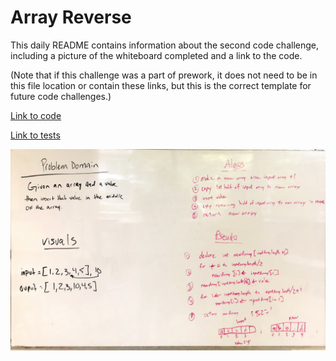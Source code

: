 # Array Reverse

This daily README contains information about the second code challenge, including a picture of the whiteboard completed and a link to the code.

(Note that if this challenge was a part of prework, it does not need to be in this file location or contain these links, but this is the correct template for future code challenges.)

[Link to code](../code401challenges/src/main/java/401codechallenges/insertShiftArray.java)

[Link to tests](../code401challenges/src/test/java/401codechallenges/insertShiftArrayTest.java)

![Picture of whiteboard for Array Reverse](../assets/insertShiftArray.jpg)
